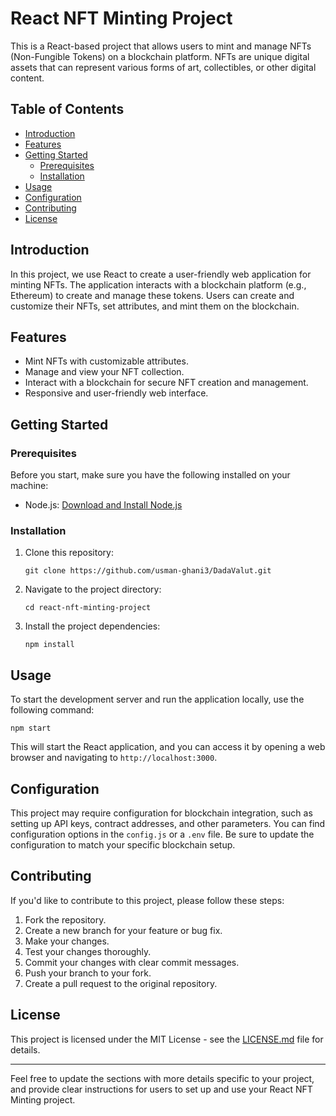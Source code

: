 
# React NFT Minting Project

This is a React-based project that allows users to mint and manage NFTs (Non-Fungible Tokens) on a blockchain platform. NFTs are unique digital assets that can represent various forms of art, collectibles, or other digital content.

## Table of Contents

- [Introduction](#introduction)
- [Features](#features)
- [Getting Started](#getting-started)
  - [Prerequisites](#prerequisites)
  - [Installation](#installation)
- [Usage](#usage)
- [Configuration](#configuration)
- [Contributing](#contributing)
- [License](#license)

## Introduction

In this project, we use React to create a user-friendly web application for minting NFTs. The application interacts with a blockchain platform (e.g., Ethereum) to create and manage these tokens. Users can create and customize their NFTs, set attributes, and mint them on the blockchain.

## Features

- Mint NFTs with customizable attributes.
- Manage and view your NFT collection.
- Interact with a blockchain for secure NFT creation and management.
- Responsive and user-friendly web interface.

## Getting Started

### Prerequisites

Before you start, make sure you have the following installed on your machine:

- Node.js: [Download and Install Node.js](https://nodejs.org/)

### Installation

1. Clone this repository:

   ```shell
   git clone https://github.com/usman-ghani3/DadaValut.git
   ```

2. Navigate to the project directory:

   ```shell
   cd react-nft-minting-project
   ```

3. Install the project dependencies:

   ```shell
   npm install
   ```

## Usage

To start the development server and run the application locally, use the following command:

```shell
npm start
```

This will start the React application, and you can access it by opening a web browser and navigating to `http://localhost:3000`.

## Configuration

This project may require configuration for blockchain integration, such as setting up API keys, contract addresses, and other parameters. You can find configuration options in the `config.js` or a `.env` file. Be sure to update the configuration to match your specific blockchain setup.

## Contributing

If you'd like to contribute to this project, please follow these steps:

1. Fork the repository.
2. Create a new branch for your feature or bug fix.
3. Make your changes.
4. Test your changes thoroughly.
5. Commit your changes with clear commit messages.
6. Push your branch to your fork.
7. Create a pull request to the original repository.

## License

This project is licensed under the MIT License - see the [LICENSE.md](LICENSE.md) file for details.

---

Feel free to update the sections with more details specific to your project, and provide clear instructions for users to set up and use your React NFT Minting project.
